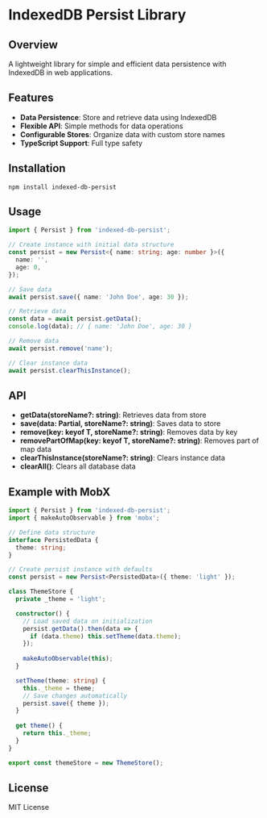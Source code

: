 # IndexedDB Persist Library

## Overview

A lightweight library for simple and efficient data persistence with IndexedDB in web applications.

## Features

- **Data Persistence**: Store and retrieve data using IndexedDB
- **Flexible API**: Simple methods for data operations
- **Configurable Stores**: Organize data with custom store names
- **TypeScript Support**: Full type safety

## Installation

```
npm install indexed-db-persist
```

## Usage

```typescript
import { Persist } from 'indexed-db-persist';

// Create instance with initial data structure
const persist = new Persist<{ name: string; age: number }>({
  name: '',
  age: 0,
});

// Save data
await persist.save({ name: 'John Doe', age: 30 });

// Retrieve data
const data = await persist.getData();
console.log(data); // { name: 'John Doe', age: 30 }

// Remove data
await persist.remove('name');

// Clear instance data
await persist.clearThisInstance();
```

## API

- **getData(storeName?: string)**: Retrieves data from store
- **save(data: Partial<T>, storeName?: string)**: Saves data to store
- **remove(key: keyof T, storeName?: string)**: Removes data by key
- **removePartOfMap(key: keyof T, storeName?: string)**: Removes part of map data
- **clearThisInstance(storeName?: string)**: Clears instance data
- **clearAll()**: Clears all database data

## Example with MobX

```typescript
import { Persist } from 'indexed-db-persist';
import { makeAutoObservable } from 'mobx';

// Define data structure
interface PersistedData {
  theme: string;
}

// Create persist instance with defaults
const persist = new Persist<PersistedData>({ theme: 'light' });

class ThemeStore {
  private _theme = 'light';

  constructor() {
    // Load saved data on initialization
    persist.getData().then(data => {
      if (data.theme) this.setTheme(data.theme);
    });
    
    makeAutoObservable(this);
  }

  setTheme(theme: string) {
    this._theme = theme;
    // Save changes automatically
    persist.save({ theme });
  }
  
  get theme() {
    return this._theme;
  }
}

export const themeStore = new ThemeStore();
```

## License

MIT License